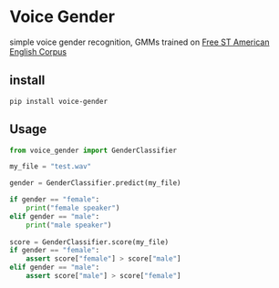 # Voice Gender

simple voice gender recognition, GMMs trained on [Free ST American English Corpus](https://www.openslr.org/45/)

## install

    pip install voice-gender
    
## Usage

```python
from voice_gender import GenderClassifier

my_file = "test.wav"

gender = GenderClassifier.predict(my_file)

if gender == "female":
    print("female speaker")
elif gender == "male":
    print("male speaker")
    
score = GenderClassifier.score(my_file)
if gender == "female":
    assert score["female"] > score["male"]
elif gender == "male":
    assert score["male"] > score["female"]



```